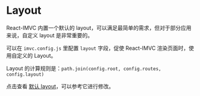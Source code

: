 # Layout

React-IMVC 内置一个默认的 layout，可以满足最简单的需求，但对于部分应用来说，自定义 layout 是非常重要的。

可以在 `imvc.config.js` 里配置 `layout` 字段，促使 React-IMVC 渲染页面时，使用自定义的 Layout。

Layout 的计算规则是：`path.join(config.root, config.routes, config.layout)`

点击查看 [默认 layout](https://github.com/tqma113/react-imvc/blob/master/src/page/view.tsx)，可以参考它进行修改。
